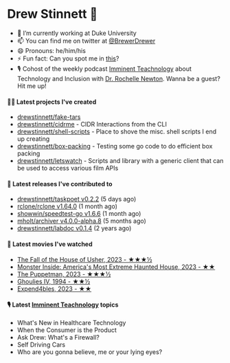 
# Drew Stinnett 👋

- 🔭 I’m currently working at Duke University
- 📫 You can find me on twitter at [@BrewerDrewer](https://twitter.com/BrewerDrewer)
- 😄 Pronouns: he/him/his
- ⚡ Fun fact: Can you spot me in [this](https://www.youtube.com/watch?v=oL9WnB0qHBA)?
- 🎙 Cohost of the weekly podcast [Imminent Teachnology](https://podcast.imminentteachnology.com/) about Technology and Inclusion with [Dr. Rochelle Newton](https://www.linkedin.com/in/drrochellenewton/). Wanna be a guest? Hit me up!

#### 👨‍💻 Latest projects I've created
- [drewstinnett/fake-tars](https://github.com/drewstinnett/fake-tars)
- [drewstinnett/cidrme](https://github.com/drewstinnett/cidrme) - CIDR Interactions from the CLI
- [drewstinnett/shell-scripts](https://github.com/drewstinnett/shell-scripts) - Place to shove the misc. shell scripts I end up creating
- [drewstinnett/box-packing](https://github.com/drewstinnett/box-packing) - Testing some go code to do efficient box packing
- [drewstinnett/letswatch](https://github.com/drewstinnett/letswatch) - Scripts and library with a generic client that can be used to access various film APIs

#### 🚀 Latest releases I've contributed to
- [drewstinnett/taskpoet v0.2.2](https://github.com/drewstinnett/taskpoet/releases/tag/v0.2.2) (5 days ago)
- [rclone/rclone v1.64.0](https://github.com/rclone/rclone/releases/tag/v1.64.0) (1 month ago)
- [showwin/speedtest-go v1.6.6](https://github.com/showwin/speedtest-go/releases/tag/v1.6.6) (1 month ago)
- [mholt/archiver v4.0.0-alpha.8](https://github.com/mholt/archiver/releases/tag/v4.0.0-alpha.8) (5 months ago)
- [drewstinnett/labdoc v0.1.4](https://github.com/drewstinnett/labdoc/releases/tag/v0.1.4) (2 years ago)

#### 🍿 Latest movies I've watched
- [The Fall of the House of Usher, 2023 - ★★★½](https://letterboxd.com/mondodrew/film/the-fall-of-the-house-of-usher-2023/)
- [Monster Inside: America&#39;s Most Extreme Haunted House, 2023 - ★★](https://letterboxd.com/mondodrew/film/monster-inside-americas-most-extreme-haunted-house/)
- [The Puppetman, 2023 - ★★★½](https://letterboxd.com/mondodrew/film/the-puppetman/)
- [Ghoulies IV, 1994 - ★★½](https://letterboxd.com/mondodrew/film/ghoulies-iv/)
- [Expend4bles, 2023 - ★★](https://letterboxd.com/mondodrew/film/expend4bles/)

#### 🎙 Latest [Imminent Teachnology](https://podcast.imminentteachnology.com/) topics
- What&#39;s New in Healthcare Technology
- When the Consumer is the Product
- Ask Drew: What&#39;s a Firewall?
- Self Driving Cars
- Who are you gonna believe, me or your lying eyes?
